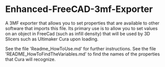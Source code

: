 # Enhanced-FreeCAD-3mf-Exporter
A 3MF exporter that allows you to set properties that are available to other software that imports this file.  Its primary use is to allow you to set values on an object in FreeCad (such as infill density) that will be used by 3D Slicers such as Ultimaker Cura upon loading.

See the file 'Readme_HowToUse.md' for further instructions.
See the file 'README_HowToFindTheVariables.md' to find the names of the properties that Cura will recognize. 
